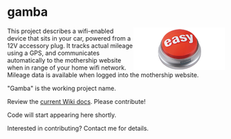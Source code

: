 gamba
=====

<img src="https://github.com/spthorn/gamba/blob/master/wiki/easy_button.png" height="100" align="right">

This project describes a wifi-enabled device that sits in your car, powered from a 12V accessory plug. It tracks actual mileage using a GPS, and communicates automatically to the mothership website when in range of your home wifi network. Mileage data is available when logged into the mothership website.

"Gamba" is the working project name.

Review the [current Wiki docs](https://github.com/spthorn/gamba/wiki). Please contribute!

Code will start appearing here shortly.

Interested in contributing? Contact me for details.
